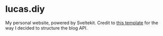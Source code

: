 # lucas.diy

My personal website, powered by Sveltekit. Credit to [this template](https://github.com/josh-collinsworth/sveltekit-blog-starter) for the way I decided to structure the blog API.
